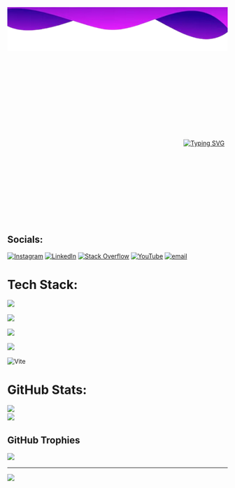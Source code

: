 <img src="./Assets/BackGround.png" alt="Kaian Gustavo" width="900" height="100"/>

<div style="width: 900px; margin: 200px auto; text-align: center;">
  <a href="https://git.io/typing-svg">
    <img src="https://readme-typing-svg.demolab.com?font=Fira+Code&size=30&pause=1000&color=34039D&width=435&lines=Kaian+Gustavo;Web+Developer" alt="Typing SVG">
  </a>
</div>

## Socials:
[![Instagram](https://img.shields.io/badge/Instagram-%23E4405F.svg?logo=Instagram&logoColor=white)](https://instagram.com/kaiangustavo20) [![LinkedIn](https://img.shields.io/badge/LinkedIn-%230077B5.svg?logo=linkedin&logoColor=white)](https://www.linkedin.com/in/kaian-gustavo-b12b2b218/) [![Stack Overflow](https://img.shields.io/badge/-Stackoverflow-FE7A16?logo=stack-overflow&logoColor=white)](https://stackoverflow.com/users/30535975) [![YouTube](https://img.shields.io/badge/YouTube-%23FF0000.svg?logo=YouTube&logoColor=white)](https://youtube.com/@FIAPKAIAN) [![email](https://img.shields.io/badge/Email-D14836?logo=gmail&logoColor=white)](mailto:fiapkaian@gmail.com) 

# Tech Stack:
![](https://img.shields.io/badge/react-%2320232a.svg?style=for-the-badge&logo=react&logoColor=%2361DAFB)
<!-- ![](https://img.shields.io/badge/react_native-%2320232a.svg?style=for-the-badge&logo=react&logoColor=%2361DAFB) -->
![](https://img.shields.io/badge/Next-black?style=for-the-badge&logo=next.js&logoColor=white)
<!-- ![](https://img.shields.io/badge/expo-1C1E24?style=for-the-badge&logo=expo&logoColor=#D04A37) -->
![](https://img.shields.io/badge/javascript-%23323330.svg?style=for-the-badge&logo=javascript&logoColor=%23F7DF1E)
<!-- ![](https://img.shields.io/badge/typescript-%23007ACC.svg?style=for-the-badge&logo=typescript&logoColor=white) -->
![](https://img.shields.io/badge/tailwindcss-%2338B2AC.svg?style=for-the-badge&logo=tailwind-css&logoColor=white)
<!-- ![](https://img.shields.io/badge/React_Router-CA4245?style=for-the-badge&logo=react-router&logoColor=white) -->
<!-- ![](https://img.shields.io/badge/React%20Hook%20Form-%23EC5990.svg?style=for-the-badge&logo=reacthookform&logoColor=white) -->
![Vite](https://img.shields.io/badge/vite-%23646CFF.svg?style=for-the-badge&logo=vite&logoColor=white)

# GitHub Stats:
![](https://github-readme-stats.vercel.app/api?username=kaianGU&theme=dark&hide_border=false&include_all_commits=false&count_private=false)<br/>
![](https://github-readme-stats.vercel.app/api/top-langs/?username=kaianGU&theme=dark&hide_border=false&include_all_commits=false&count_private=false&layout=compact)

## GitHub Trophies
![](https://github-profile-trophy.vercel.app/?username=kaianGU&theme=default&no-frame=false&no-bg=true&margin-w=4)

---
[![](https://visitcount.itsvg.in/api?id=kaianGU&icon=0&color=11)](https://visitcount.itsvg.in)

<!-- Proudly created with GPRM ( https://gprm.itsvg.in ) -->